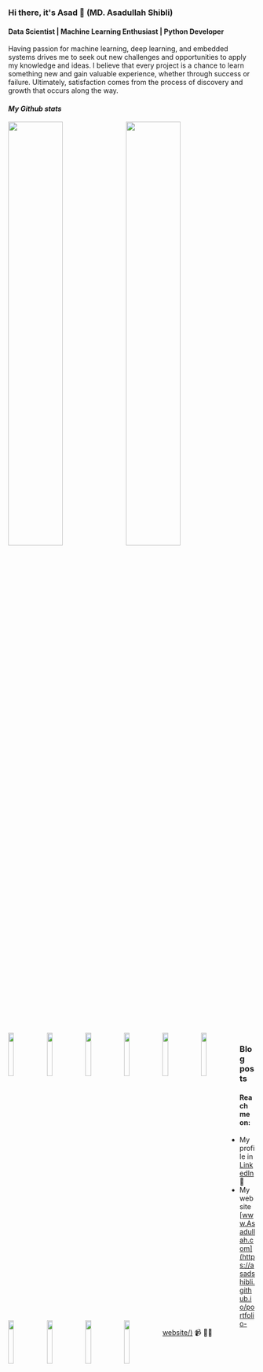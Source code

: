 ### Hi there, it's Asad 👋 (MD. Asadullah Shibli)
#### Data Scientist | Machine Learning Enthusiast | Python Developer

Having passion for machine learning, deep learning, and embedded systems drives me to seek out new challenges and opportunities to apply my knowledge and ideas. I believe that every project is a chance to learn something new and gain valuable experience, whether through success or failure. Ultimately, satisfaction comes from the process of discovery and growth that occurs along the way.


#### *My Github stats*
<img align='left' width=47% src="https://github-readme-stats.vercel.app/api?username=AsadShibli&show_icons=true&theme=tokyonight"/>
<img  width=47% src="https://github-readme-stats.vercel.app/api/top-langs/?username=AsadShibli&layout=compact" style="margin-bottom: 20px;"/>

<img align='left' width=15% src="https://img.shields.io/badge/python-3670A0?style=for-the-badge&logo=python&logoColor=ffdd54"/>
<img align='left' width=15% src="https://img.shields.io/badge/html5-%23E34F26.svg?style=for-the-badge&logo=html5&logoColor=white"/>
<img align='left' width=15% src="https://img.shields.io/badge/css3-%231572B6.svg?style=for-the-badge&logo=css3&logoColor=white"/>
<img align='left' width=15% src="https://img.shields.io/badge/javascript-%23323330.svg?style=for-the-badge&logo=javascript&logoColor=%23F7DF1E"/>
<img align='left' width=15% src="https://img.shields.io/badge/mysql-%2300f.svg?style=for-the-badge&logo=mysql&logoColor=white"/>
&nbsp;
<img align='left' width=15% src="https://img.shields.io/badge/github-%23121011.svg?style=for-the-badge&logo=github&logoColor=white"/>
<img align='left' width=15% src="https://img.shields.io/badge/scikit--learn-%23F7931E.svg?style=for-the-badge&logo=scikit-learn&logoColor=white"/>
<img align='left' width=15% src="https://img.shields.io/badge/Plotly-%233F4F75.svg?style=for-the-badge&logo=plotly&logoColor=white"/>
<img  align='left' width=15% src="https://img.shields.io/badge/PyTorch-%23EE4C2C.svg?style=for-the-badge&logo=PyTorch&logoColor=white"/>

<img  align='left' width=15% src="https://img.shields.io/badge/pandas-%23150458.svg?style=for-the-badge&logo=pandas&logoColor=white"/>


### Blog posts

<!-- BLOG-POST-LIST:START -->
<!-- BLOG-POST-LIST:END -->


#### Reach me on:
- My profile in [LinkedIn](https://www.linkedin.com/in/md-asadullah-shibli-071543258/) 💼 
- My website [www.Asadullah.com](https://asadshibli.github.io/portfolio-website/) 📹 ✍🏾
